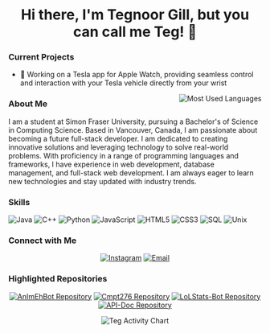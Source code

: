<h1 align="center">Hi there, I'm Tegnoor Gill, but you can call me Teg! 👋</h1>


<h3>Current Projects</h3>
<ul>
  <li>🚀 Working on a Tesla app for Apple Watch, providing seamless control and interaction with your Tesla vehicle directly from your wrist</li>
</ul>


<p align="center">
  <img align="right" src="https://github-readme-stats.vercel.app/api/top-langs?username=Tegnoorg&show_icons=true&theme=tokyonight&locale=en&layout=compact" alt="Most Used Languages">
</p>

<h3>About Me</h3>
<p>
  I am a student at Simon Fraser University, pursuing a Bachelor's of Science in Computing Science. Based in Vancouver, Canada, I am passionate about becoming a future full-stack developer. I am dedicated to creating innovative solutions and leveraging technology to solve real-world problems. With proficiency in a range of programming languages and frameworks, I have experience in web development, database management, and full-stack web development. I am always eager to learn new technologies and stay updated with industry trends.
</p>


<h3>Skills</h3>
<p>
  <img src="https://img.shields.io/badge/Java-%E2%98%95%EF%B8%8F-blue" alt="Java">
  <img src="https://img.shields.io/badge/C%2B%2B-%E2%9D%A4%EF%B8%8F-blue" alt="C++">
  <img src="https://img.shields.io/badge/Python-%F0%9F%90%8D-blue" alt="Python">
  <img src="https://img.shields.io/badge/JavaScript-%E2%9C%A8-blue" alt="JavaScript">
  <img src="https://img.shields.io/badge/HTML5-%F0%9F%8C%90-blue" alt="HTML5">
  <img src="https://img.shields.io/badge/CSS3-%F0%9F%8C%88-blue" alt="CSS3">
  <img src="https://img.shields.io/badge/SQL-%F0%9F%93%81-blue" alt="SQL">
  <img src="https://img.shields.io/badge/Unix-%F0%9F%96%A5-blue" alt="Unix">
</p>

<h3>Connect with Me</h3>
<p align="center">
  <a href="https://www.instagram.com/tegnoorgill/"><img src="https://img.shields.io/badge/Instagram-%40tegnoorgill-%23E4405F?style=flat&logo=instagram&logoColor=white" alt="Instagram"></a>
  <a href="mailto:tegnoor.gill@gmail.com"><img src="https://img.shields.io/badge/Email-tegnoor.gill%40gmail.com-%23D14836?style=flat&logo=gmail&logoColor=white" alt="Email"></a>
</p>

<h3>Highlighted Repositories</h3>
<p align="center">
  <a href="https://github.com/Tegnoorg/AnImEhBot"><img src="https://github-readme-stats.vercel.app/api/pin/?username=Tegnoorg&repo=AnImEhBot&theme=tokyonight" alt="AnImEhBot Repository"></a>
  <a href="https://github.com/thundershock888/Cmpt276"><img src="https://github-readme-stats.vercel.app/api/pin/?username=thundershock888&repo=Cmpt276&theme=tokyonight" alt="Cmpt276 Repository"></a>
  <a href="https://github.com/Tegnoorg/LoLStats-Bot"><img src="https://github-readme-stats.vercel.app/api/pin/?username=Tegnoorg&repo=LoLStats-Bot&theme=tokyonight" alt="LoLStats-Bot Repository"></a>
  <a href="https://github.com/Tegnoorg/API-Doc"><img src="https://github-readme-stats.vercel.app/api/pin/?username=Tegnoorg&repo=API-Doc&theme=tokyonight" alt="API-Doc Repository"></a>
</p>

<p align="center">
  <img src="https://github-profile-summary-cards.vercel.app/api/cards/profile-details?username=Tegnoorg&theme=tokyonight&locale=en&show_icons=true" alt="Teg Activity Chart">
</p>
